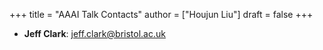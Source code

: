 +++
title = "AAAI Talk Contacts"
author = ["Houjun Liu"]
draft = false
+++

-   **Jeff Clark**: jeff.clark@bristol.ac.uk
